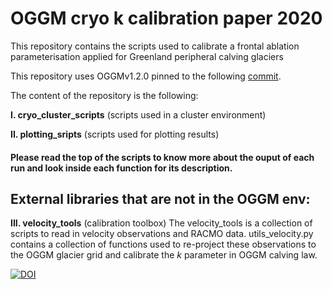# OGGM cryo k calibration paper 2020

This repository contains the scripts used to calibrate a frontal ablation parameterisation 
applied for Greenland peripheral calving glaciers

This repository uses OGGMv1.2.0 pinned to the following [commit](https://github.com/OGGM/oggm/commit/d13b4438c6f0be2266cafb1ba21aa526eef93c14).

The content of the repository is the following:

**I. cryo_cluster_scripts** (scripts used in a cluster environment)

**II. plotting_sripts** (scripts used for plotting results)

#### Please read the top of the scripts to know more about the ouput of each run and look inside each function for its description.

## External libraries that are not in the OGGM env:    

**III. velocity_tools** (calibration toolbox)
The velocity_tools is a collection of scripts to read in velocity observations and RACMO data. utils_velocity.py contains a collection of functions used to re-project these observations to the OGGM glacier grid and calibrate the *k* parameter in OGGM calving law.

[![DOI](https://zenodo.org/badge/249556625.svg)](https://zenodo.org/badge/latestdoi/249556625)



